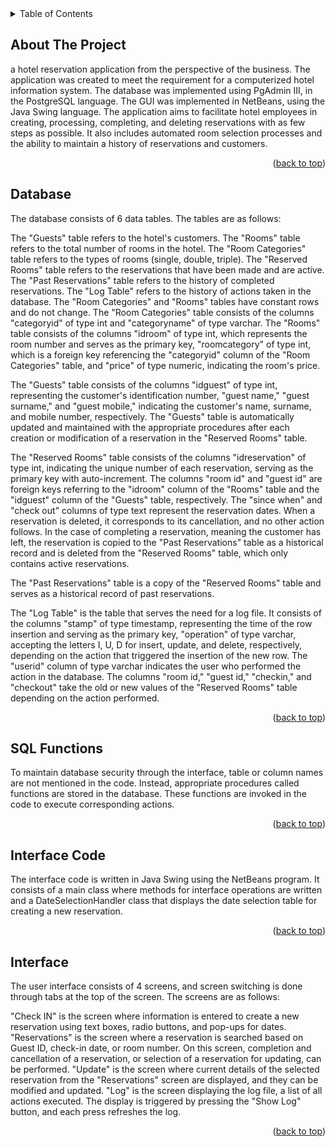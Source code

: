<!-- TABLE OF CONTENTS -->
<details>
  <summary>Table of Contents</summary>
  <ol>
    <li><a href="#about-the-project">About The Project</a></li>
    <li><a href="#database">Database</a></li>
    <li><a href="#SQL-FUNCTIONS">SQL Functions</a></li>
    <li><a href="#intercode">Interface Code</a></li>
    <li><a href="#interface">Interface</a></li>
  </ol>
</details>

<!-- ABOUT THE PROJECT -->
## About The Project
a hotel reservation application from the perspective of the business. The application was created to meet the requirement for a computerized hotel information system. The database was implemented using PgAdmin III, in the PostgreSQL language. The GUI was implemented in NetBeans, using the Java Swing language. The application aims to facilitate hotel employees in creating, processing, completing, and deleting reservations with as few steps as possible. It also includes automated room selection processes and the ability to maintain a history of reservations and customers.

<p align="right">(<a href="#readme-top">back to top</a>)</p>

<!-- Database -->
## Database

The database consists of 6 data tables. The tables are as follows:

The "Guests" table refers to the hotel's customers.
The "Rooms" table refers to the total number of rooms in the hotel.
The "Room Categories" table refers to the types of rooms (single, double, triple).
The "Reserved Rooms" table refers to the reservations that have been made and are active.
The "Past Reservations" table refers to the history of completed reservations.
The "Log Table" refers to the history of actions taken in the database.
The "Room Categories" and "Rooms" tables have constant rows and do not change. The "Room Categories" table consists of the columns "categoryid" of type int and "categoryname" of type varchar. The "Rooms" table consists of the columns "idroom" of type int, which represents the room number and serves as the primary key, "roomcategory" of type int, which is a foreign key referencing the "categoryid" column of the "Room Categories" table, and "price" of type numeric, indicating the room's price.

The "Guests" table consists of the columns "idguest" of type int, representing the customer's identification number, "guest name," "guest surname," and "guest mobile," indicating the customer's name, surname, and mobile number, respectively. The "Guests" table is automatically updated and maintained with the appropriate procedures after each creation or modification of a reservation in the "Reserved Rooms" table.

The "Reserved Rooms" table consists of the columns "idreservation" of type int, indicating the unique number of each reservation, serving as the primary key with auto-increment. The columns "room id" and "guest id" are foreign keys referring to the "idroom" column of the "Rooms" table and the "idguest" column of the "Guests" table, respectively. The "since when" and "check out" columns of type text represent the reservation dates. When a reservation is deleted, it corresponds to its cancellation, and no other action follows. In the case of completing a reservation, meaning the customer has left, the reservation is copied to the "Past Reservations" table as a historical record and is deleted from the "Reserved Rooms" table, which only contains active reservations.

The "Past Reservations" table is a copy of the "Reserved Rooms" table and serves as a historical record of past reservations.

The "Log Table" is the table that serves the need for a log file. It consists of the columns "stamp" of type timestamp, representing the time of the row insertion and serving as the primary key, "operation" of type varchar, accepting the letters I, U, D for insert, update, and delete, respectively, depending on the action that triggered the insertion of the new row. The "userid" column of type varchar indicates the user who performed the action in the database. The columns "room id," "guest id," "checkin," and "checkout" take the old or new values of the "Reserved Rooms" table depending on the action performed.

<p align="right">(<a href="#readme-top">back to top</a>)</p>

<!-- SQL FUNCTIONS-->
## SQL Functions
To maintain database security through the interface, table or column names are not mentioned in the code. Instead, appropriate procedures called functions are stored in the database. These functions are invoked in the code to execute corresponding actions.

<p align="right">(<a href="#readme-top">back to top</a>)</p>

<!-- INTERFACE CODE -->
## Interface Code

The interface code is written in Java Swing using the NetBeans program. It consists of a main class where methods for interface operations are written and a DateSelectionHandler class that displays the date selection table for creating a new reservation.

<p align="right">(<a href="#readme-top">back to top</a>)</p>

<!-- INTERFACE -->
## Interface
The user interface consists of 4 screens, and screen switching is done through tabs at the top of the screen. The screens are as follows:

"Check IN" is the screen where information is entered to create a new reservation using text boxes, radio buttons, and pop-ups for dates.
"Reservations" is the screen where a reservation is searched based on Guest ID, check-in date, or room number. On this screen, completion and cancellation of a reservation, or selection of a reservation for updating, can be performed.
"Update" is the screen where current details of the selected reservation from the "Reservations" screen are displayed, and they can be modified and updated.
"Log" is the screen displaying the log file, a list of all actions executed. The display is triggered by pressing the "Show Log" button, and each press refreshes the log.

<p align="right">(<a href="#readme-top">back to top</a>)</p>
